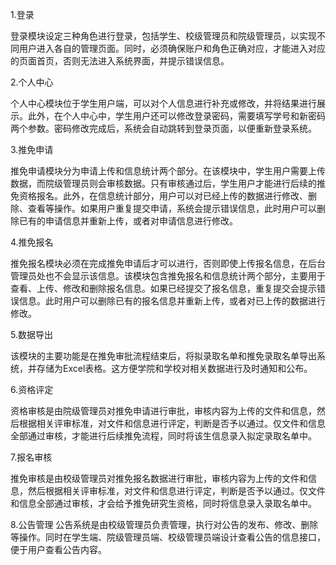  1.登录

登录模块设定三种角色进行登录，包括学生、校级管理员和院级管理员，以实现不同用户进入各自的管理页面。同时，必须确保账户和角色正确对应，才能进入对应的页面首页，否则无法进入系统界面，并提示错误信息。

  2.个人中心

个人中心模块位于学生用户端，可以对个人信息进行补充或修改，并将结果进行展示。此外，在个人中心中，学生用户还可以修改登录密码，需要填写学号和新密码两个参数。密码修改完成后，系统会自动跳转到登录页面，以便重新登录系统。

  3.推免申请

推免申请模块分为申请上传和信息统计两个部分。在该模块中，学生用户需要上传数据，而院级管理员则会审核数据。只有审核通过后，学生用户才能进行后续的推免资格报名。此外，在信息统计部分，用户可以对已经上传的数据进行修改、删除、查看等操作。如果用户重复提交申请，系统会提示错误信息，此时用户可以删除已有的申请信息并重新上传，或者对申请信息进行修改。

  4.推免报名

推免报名模块必须在完成推免申请后才可以进行，否则即使上传报名信息，在后台管理员处也不会显示该信息。该模块包含推免报名和信息统计两个部分，主要用于查看、上传、修改和删除报名信息。如果已经提交了报名信息，重复提交会提示错误信息。此时用户可以删除已有的报名信息并重新上传，或者对已上传的数据进行修改。

  5.数据导出

该模块的主要功能是在推免审批流程结束后，将拟录取名单和推免录取名单导出系统，并存储为Excel表格。这方便学院和学校对相关数据进行及时通知和公布。

  6.资格评定

资格审核是由院级管理员对推免申请进行审批，审核内容为上传的文件和信息，然后根据相关评审标准，对文件和信息进行评定，判断是否予以通过。仅文件和信息全部通过审核，才能进行后续推免流程，同时将该生信息录入拟定录取名单中。

  7.报名审核

推免审核是由校级管理员对推免报名数据进行审批，审核内容为上传的文件和信息，然后根据相关评审标准，对文件和信息进行评定，判断是否予以通过。仅文件和信息全部通过审核，才会给予推免研究生资格，同时将信息录入录取名单中。

  8.公告管理
公告系统是由校级管理员负责管理，执行对公告的发布、修改、删除等操作。同时在学生端、院级管理员端、校级管理员端设计查看公告的信息接口，便于用户查看公告内容。
